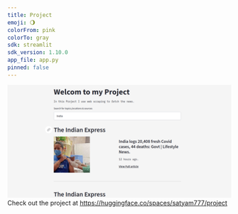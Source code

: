 ```yaml
---
title: Project
emoji: 🌖
colorFrom: pink
colorTo: gray
sdk: streamlit
sdk_version: 1.10.0
app_file: app.py
pinned: false
---
```

![image](https://github.com/Satyam7Jha/param_Internship_work/blob/main/Screenshot%20from%202022-07-30%2023-38-54.png)
Check out the project  at https://huggingface.co/spaces/satyam777/project
